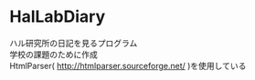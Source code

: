 # HalLabDiary
ハル研究所の日記を見るプログラム  
学校の課題のために作成  
HtmlParser( http://htmlparser.sourceforge.net/ )を使用している

